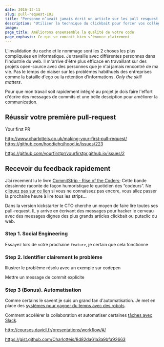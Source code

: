 ```yaml
---
date: 2016-12-11
slug: pull-request-101
title: "Personne n’avait jamais écrit un article sur les pull resquest comme cela. Personne."
description: "Utiliser la technique du clickbait pour forcer vos collègues à lire vos pull request"
image:
page_title: Améliorons ensensemble la qualité de votre code
page_emphasis: Ce qui se concoit bien s’énonce clairement
---
```


L’invalidation du cache et le nommage sont les 2 choses les plus compliquées en informatique. Je travaille avec différentes personnes dans l'industrie du web. Il m'arrive d'être plus efficace en travaillant sur des projets open-source avec des personnes que je n'ai jamais rencontré de ma vie. Pas le temps de niaiser sur les problèmes habithuels des entreprises comme la bataille d'ego ou la rétention d'informations. _Only the skill matters_.

Pour que mon travail soit rapidement intégré au projet je dois faire l'effort d'écrire des messages de commits et une belle desciption pour améliorer la communication.

## Réussir votre première pull-request

Your first PR

http://www.charlotteis.co.uk/making-your-first-pull-request/
https://github.com/hoodiehq/hood.ie/issues/223

https://github.com/yourfirstpr/yourfirstpr.github.io/issues/2

## Recevoir du feedback rapidement

J’ai recement lu le livre [CommitStrip - Rise of the Coders](https://www.kickstarter.com/projects/commitstrip/commitstrip-rise-of-the-coders-a-book-about-the-fu?ref=card); Cette bande dessinnée raconte de façon humoristique le quotidien des “codeurs”. Ne [cliquez pas sur ce lien](http://www.commitstrip.com/fr/?) si vous ne connaissez pas encore, vous allez passer la prochaine heure à lire tous les strips…

Dans la version kickstarter le CTO cherche un moyen de faire lire toutes ses pull-request. IL y arrive en écrivant des messages pour hacker le cerveau avec des meesages dignes des plus grands articles clickbait ou putaclic du web.

### Step 1. Social Engineering

<script src="https://gist.github.com/flexbox/a9085ab37532cea67b2d79b9a70fc5fc.js"></script>

Essayez lors de votre prochaine `feature`, je certain que cela fonctionne

### Step 2. Identifier clairement le problème

Illustrer le problème résolu avec un exemple sur codepen

Mettre un message de commit explicite

### Step 3 (Bonus). Automatisation

Comme certains le savent je suis un grand fan d'automatisation. Je met en place des [systèmes pour gagner du temps avec des robots](https://medium.com/@flexbox/project-management-for-hackers-3bdcaf03dece#.ca3jk9pb3).

Comment accélérer la collaboration et automatiser certaines [tâches avec Slack](https://slack.com/apps/A0F7YS2SX-github).

http://courses.davidl.fr/presentations/workflow/#/

https://gist.github.com/Charlotteis/8d82da61a3a9bfa92663
